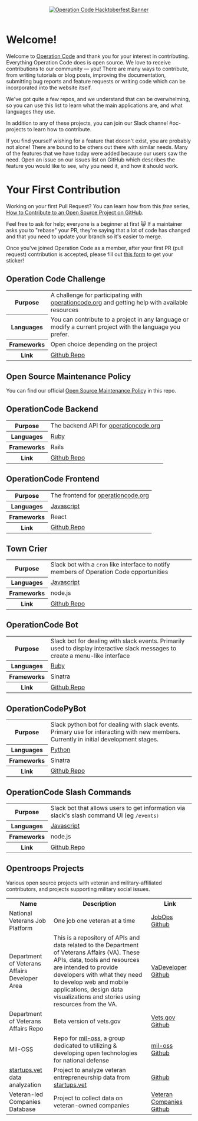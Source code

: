 <div align="center">
  <br />
  <a href="https://operationcode.org">
    <img
      alt="Operation Code Hacktoberfest Banner"
      src="https://s3.amazonaws.com/operationcode-assets/operationcode-hacktoberfest-2018.png"
    >
  </a>
  <br />
  <br />
</div>

# Welcome!
Welcome to [Operation Code](https://github.com/OperationCode) and thank you for your interest in contributing. Everything Operation Code does is open source. We love to receive contributions to our community — you! There are many ways to contribute, from writing tutorials or blog posts, improving the documentation, submitting bug reports and feature requests or writing code which can be incorporated into the website itself.

We've got quite a few repos, and we understand that can be overwhelming, so you can use this list to learn what the main applications are, and what languages they use. 

In addition to any of these projects, you can join our Slack channel \#oc-projects to learn how to contribute. 

If you find yourself wishing for a feature that doesn't exist, you are probably not alone! There are bound to be others out there with similar needs. Many of the features that we have today were added because our users saw the need. Open an issue on our issues list on GitHub which describes the feature you would like to see, why you need it, and how it should work.

# Your First Contribution

Working on your first Pull Request? You can learn how from this *free* series, [How to Contribute to an Open Source Project on GitHub](https://egghead.io/series/how-to-contribute-to-an-open-source-project-on-github).

Feel free to ask for help; everyone is a beginner at first :smile_cat:
If a maintainer asks you to "rebase" your PR, they're saying that a lot of code has changed and that you need to update your branch so it's easier to merge.

Once you've joined Operation Code as a member, after your first PR (pull request) contribution is accepted, please fill out [this form](https://goo.gl/forms/dxbEmwMuGRrJudeK2) to get your sticker!

## Operation Code Challenge

<table>
  <tr>
    <th>Purpose</th>
    <td>A challenge for participating with <a href="https://operationcode.org">operationcode.org</a> and getting help with available resources</td>
  </tr>
  <tr>
    <th>Languages</th>
    <td> You can contribute to a project in any language or modify a current project with the language you prefer. </td>
  </tr>
  <tr>
    <th>Frameworks</th>
    <td> Open choice depending on the project</td>
  </tr>
    <tr>
    <th>Link</th>
    <td><a href="https://github.com/OperationCode/OC_Challenge">Github Repo</a></td>
  </tr>
</table>

## Open Source Maintenance Policy

You can find our official [Open Source Maintenance Policy](open_source_maintenance_policy.md) in this repo.  

## OperationCode Backend

<table>
  <tr>
    <th>Purpose</th>
    <td>The backend API for <a href="https://operationcode.org">operationcode.org</a></td>
  </tr>
  <tr>
    <th>Languages</th>
    <td><a href="https://github.com/OperationCode/operationcode_backend/search?l=ruby">Ruby<a/></td>
  </tr>
  <tr>
    <th>Frameworks</th>
    <td>Rails</td>
  </tr>
    <tr>
    <th>Link</th>
    <td><a href="https://github.com/OperationCode/operationcode_backend">Github Repo</a></td>
  </tr>
</table>

## OperationCode Frontend

<table>
  <tr>
    <th>Purpose</th>
    <td>The frontend for <a href="https://operationcode.org">operationcode.org</a></td>
  </tr>
  <tr>
    <th>Languages</th>
    <td><a href="https://github.com/OperationCode/front-end/search?l=javascript">Javascript<a/></td>
  </tr>
  <tr>
    <th>Frameworks</th>
    <td>React</td>
  </tr>
    <tr>
    <th>Link</th>
    <td><a href="https://github.com/OperationCode/front-end">Github Repo</a></td>
  </tr>
</table>

## Town Crier
<table>
  <tr>
    <th>Purpose</th>
    <td>Slack bot with a <code>cron</code> like interface to notify members of Operation Code opportunities  </td>
  </tr>
  <tr>
    <th>Languages</th>
    <td><a href="https://github.com/OperationCode/town-crier/search?l=javascript">Javascript<a/></td>
  </tr>
  <tr>
    <th>Frameworks</th>
    <td>node.js</td>
  </tr>
    <tr>
    <th>Link</th>
    <td><a href="https://github.com/OperationCode/town-crier">Github Repo</a></td>
  </tr>
</table>

## OperationCode Bot

<table>
  <tr>
    <th>Purpose</th>
    <td>Slack bot for dealing with slack events. Primarily used to display interactive slack messages to create a menu-like interface</td>
  </tr>
  <tr>
    <th>Languages</th>
    <td><a href="https://github.com/OperationCode/operationcode_bot/search?l=ruby">Ruby<a/></td>
  </tr>
  <tr>
    <th>Frameworks</th>
    <td>Sinatra</td>
  </tr>
    <tr>
    <th>Link</th>
    <td><a href="https://github.com/OperationCode/operationcode_bot">Github Repo</a></td>
  </tr>
</table>

## OperationCodePyBot

<table>
  <tr>
    <th>Purpose</th>
    <td>Slack python bot for dealing with slack events. Primary use for interacting with new members. Currently in initial development stages.</td>
  </tr>
  <tr>
    <th>Languages</th>
    <td><a href="https://github.com/OperationCode/operationcode-pybot/search?l=python">Python<a/></td>
  </tr>
  <tr>
    <th>Frameworks</th>
    <td>Sinatra</td>
  </tr>
    <tr>
    <th>Link</th>
    <td><a href="https://github.com/OperationCode/operationcode-pybot">Github Repo</a></td>
  </tr>
</table>

## OperationCode Slash Commands

<table>
  <tr>
    <th>Purpose</th>
    <td>Slack bot that allows users to get information via slack's slash command UI (eg <code>/events<code>)  </td>
  </tr>
  <tr>
    <th>Languages</th>
    <td><a href="https://github.com/OperationCode/operationcode_slashbot/search?l=javascript">Javascript<a/></td>
  </tr>
  <tr>
    <th>Frameworks</th>
    <td>node.js</td>
  </tr>
    <tr>
    <th>Link</th>
    <td><a href="https://github.com/OperationCode/operationcode_slash_commands ">Github Repo</a></td>
  </tr>
</table>

## Opentroops Projects
Various open source projects with veteran and military-affiliated contributors, and projects supporting military social issues.

<table>
  <tr>
    <th>Name</th>
    <th>Description</th>
    <th>Link</th>
  </tr>
  <tr>
    <td>National Veterans Job Platform</td>
    <td>One job one veteran at a time</td>
    <td><a href="https://github.com/codeforamerica/JobOps">JobOps Github<a/></td>
  </tr>
  <tr>
    <td>Department of Veterans Affairs Developer Area</td>
    <td>This is a repository of APIs and data related to the Department of Veterans Affairs (VA). These APIs, data, tools and resources are intended to provide developers with what they need to develop web and mobile applications, design data visualizations and stories using resources from the VA.</td>
    <td><a href="https://github.com/va-data/va-developer">VaDeveloper Github<a/></td>
  </tr>
  <tr>
    <td>Department of Veterans Affairs Repo</td>
    <td>Beta version of vets.gov</td>
    <td><a href="https://github.com/department-of-veterans-affairs">Vets.gov Github<a/></td>
  </tr>
  <tr>
    <td>Mil-OSS</td>
    <td>Repo for <a href="http://www.mil-oss.org/">mil-oss</a>, a group dedicated to utilizing & developing open technologies for national defense</td>
    <td><a href="https://github.com/mil-oss">mil-oss Github<a/></td>
  </tr>
    <tr>
    <td><a href="startups.vet">startups.vet</a> data analyzation</td>
    <td>Project to analyze veteran entrepreneurship data from <a href="startups.vet">startups.vet</a></td>
    <td><a href="https://github.com/ronrihoo/startups-dot-vet-data">Github<a/></td>
  </tr>
    <tr>
    <td>Veteran-led Companies Database</td>
    <td>Project to collect data on veteran-owned companies</td>
    <td><a href="https://github.com/billy22g/veteran_companies">Veteran Companies Github<a/></td>
  </tr>
</table>
